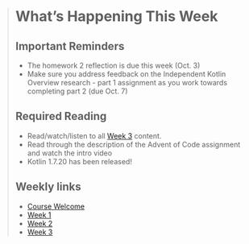 > # What’s Happening This Week
> ## Important Reminders
> * The homework 2 reflection is due this week (Oct. 3)
> * Make sure you address feedback on the Independent Kotlin Overview research - part 1 assignment as you work towards completing part 2 (due Oct. 7) 
>
> ## Required Reading
> * Read/watch/listen to all [Week 3](dgl204-2022fa/week-03) content.
> * Read through the description of the Advent of Code assignment and watch the intro video
> * Kotlin 1.7.20 has been released!
>
> ## Weekly links
> * [Course Welcome](dgl204-2022fa/course-welcome)
> * [Week 1](dgl204-2022fa/week-01)
> * [Week 2](dgl204-2022fa/week-02)
> * [Week 3](dgl204-2022fa/week-03)